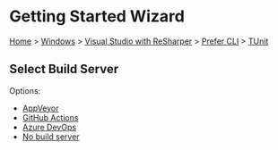 # Getting Started Wizard

[Home](/docs/wiz/readme.md) > [Windows](Windows.md) > [Visual Studio with ReSharper](Windows_VisualStudioWithReSharper.md) > [Prefer CLI](Windows_VisualStudioWithReSharper_Cli.md) > [TUnit](Windows_VisualStudioWithReSharper_Cli_TUnit.md)

## Select Build Server

Options:
 * [AppVeyor](Windows_VisualStudioWithReSharper_Cli_TUnit_AppVeyor.md)
 * [GitHub Actions](Windows_VisualStudioWithReSharper_Cli_TUnit_GitHubActions.md)
 * [Azure DevOps](Windows_VisualStudioWithReSharper_Cli_TUnit_AzureDevOps.md)
 * [No build server](Windows_VisualStudioWithReSharper_Cli_TUnit_None.md)

